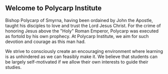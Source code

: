 ## Welcome to Polycarp Institute

Bishop Polycarp of Smyrna, having been ordained by John the Apostle, taught his
disciples to love and trust the Lord Jesus Christ. For the crime of honoring
Jesus above the "Holy" Roman Emperor, Polycarp was executed as fortold by his
own prophecy. At Polycarp Institute, we aim for such devotion and courage as
this man had.

We strive to consciously create an encouraging environment where learning is as
unhindered as we can feasibly make it. We believe that students can be largely
self-motivated if we allow their own interests to guide their studies.
